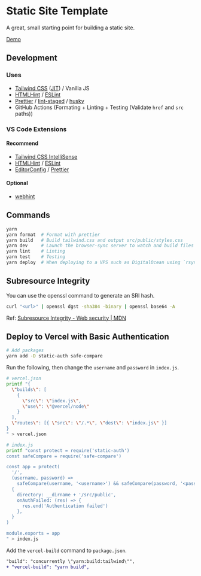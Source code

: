 # Static Site Template

A great, small starting point for building a static site.

[Demo](https://static-site-template.usagizmo.com/)

## Development

### Uses

- [Tailwind CSS](https://tailwindcss.com/) ([JIT](https://tailwindcss.com/docs/just-in-time-mode#enabling-jit-mode)) / Vanilla JS
- [HTMLHint](https://htmlhint.com/) / [ESLint](https://eslint.org/)
- [Prettier](https://prettier.io/) / [lint-staged](https://github.com/okonet/lint-staged) / [husky](https://github.com/typicode/husky)
- GitHub Actions (Formating + Linting + Testing (Validate `href` and `src` paths))

### VS Code Extensions

#### Recommend

- [Tailwind CSS IntelliSense](https://marketplace.visualstudio.com/items?itemName=bradlc.vscode-tailwindcss)
- [HTMLHint](https://marketplace.visualstudio.com/items?itemName=mkaufman.HTMLHint) / [ESLint](https://marketplace.visualstudio.com/items?itemName=dbaeumer.vscode-eslint)
- [EditorConfig](https://marketplace.visualstudio.com/items?itemName=EditorConfig.EditorConfig) / [Prettier](https://marketplace.visualstudio.com/items?itemName=esbenp.prettier-vscode)

#### Optional

- [webhint](https://marketplace.visualstudio.com/items?itemName=webhint.vscode-webhint)

## Commands

```bash
yarn
yarn format  # Format with prettier
yarn build   # Build tailwind.css and output src/public/styles.css
yarn dev     # Launch the browser-sync server to watch and build files
yarn lint    # Linting
yarn test    # Testing
yarn deploy  # When deploying to a VPS such as DigitalOcean using `rsync`
```

## Subresource Integrity

You can use the openssl command to generate an SRI hash.

```bash
curl "<url>" | openssl dgst -sha384 -binary | openssl base64 -A
```

Ref: [Subresource Integrity - Web security | MDN](https://developer.mozilla.org/en-US/docs/Web/Security/Subresource_Integrity)

## Deploy to Vercel with Basic Authentication

```bash
# Add packages
yarn add -D static-auth safe-compare
```

Run the following, then change the `username` and `password` in `index.js`.

```bash
# vercel.json
printf "{
  \"builds\": [
    {
      \"src\": \"index.js\",
      \"use\": \"@vercel/node\"
    }
  ],
  \"routes\": [{ \"src\": \"/.*\", \"dest\": \"index.js\" }]
}
" > vercel.json

# index.js
printf "const protect = require('static-auth')
const safeCompare = require('safe-compare')

const app = protect(
  '/',
  (username, password) =>
    safeCompare(username, '<username>') && safeCompare(password, '<password>'),
  {
    directory: __dirname + '/src/public',
    onAuthFailed: (res) => {
      res.end('Authentication failed')
    },
  }
)

module.exports = app
" > index.js
```

Add the `vercel-build` command to `package.json`.

```diff
"build": "concurrently \"yarn:build:tailwind\"",
+ "vercel-build": "yarn build",
```
